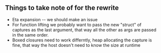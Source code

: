 ## Things to take note of for the rewrite

- Eta expansion -- we should make an issue
- For function lifting we probably want to pass the new "struct" of captures as the last argument, that way all the other as args are passed in the same order.
- Boxed closures need to work differntly, heap allocating the capture is fine, that way the host doesn't need to know the size at runtime
